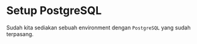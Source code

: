 # Setup PostgreSQL

Sudah kita sediakan sebuah environment dengan `PostgreSQL` yang sudah terpasang.

<!-- ## Connect PostgreSQL

Pada kali ini kita akan melakukan praktikum `SQL` pada `PostgreSQL` menggunakan dashboard `pgAdmin`.

Namun sebelum itu, kita perlu menyambungkan `pgAdmin` dengan`PostgreSQL`.

Pada tab `Dashboard` yang berada di sisi kanan tab `Terminal` sudah ada `pgAdmin`. Login menggunakan credential berikut.
```
user : admin@admin.com
pass : root
```

Setelah itu klik `Add new servers`. Lalu isikan `General -> Name` dengan nama misalnya `db`, dan pada tab `Connection` isikan sebagai berikut:
```
host		: db
username	: root
password	: root
```
Lalu klik `Save`.

Setelah itu klik kanan Databases -> test_db yang ada di panel kiri pilih `Query Tool`. Sampai praktikum selesai, kita akan menggunakan `Query Tool` ini untuk mencoba perintah perintah pada SQL. -->